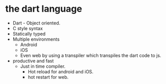 # the dart language

* Dart - Object oriented.
* C style syntax
* Statically typed
* Multiple environments
    * Android
    * iOS
    * Even web by using a transpiler which transpiles the dart code to js.
* productive and fast
  * Just in time compiler.
    * Hot reload for android and iOS.
    * hot restart for web.

